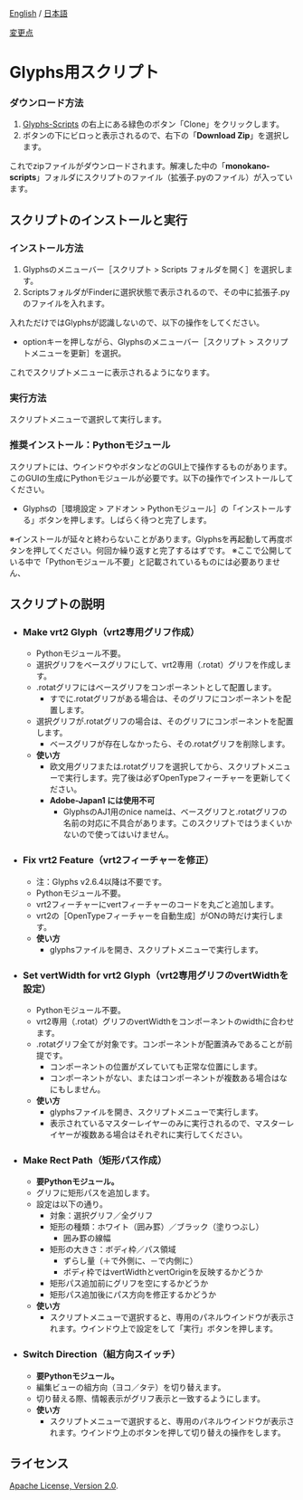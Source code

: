 [English](https://github.com/monokano/Glyphs-Scripts) / [日本語](README-JP.md)

[変更点](Changes-JP.md)


# Glyphs用スクリプト

### ダウンロード方法
1. [Glyphs-Scripts](https://github.com/monokano/Glyphs-Scripts) の右上にある緑色のボタン「Clone」をクリックします。
2. ボタンの下にビロっと表示されるので、右下の「**Download Zip**」を選択します。

これでzipファイルがダウンロードされます。解凍した中の「**monokano-scripts**」フォルダにスクリプトのファイル（拡張子.pyのファイル）が入っています。


## スクリプトのインストールと実行


### インストール方法
1. Glyphsのメニューバー［スクリプト > Scripts フォルダを開く］を選択します。
2. ScriptsフォルダがFinderに選択状態で表示されるので、その中に拡張子.pyのファイルを入れます。

入れただけではGlyphsが認識しないので、以下の操作をしてください。

* optionキーを押しながら、Glyphsのメニューバー［スクリプト > スクリプトメニューを更新］を選択。

これでスクリプトメニューに表示されるようになります。


### 実行方法
スクリプトメニューで選択して実行します。


### 推奨インストール：Pythonモジュール
スクリプトには、ウインドウやボタンなどのGUI上で操作するものがあります。このGUIの生成にPythonモジュールが必要です。以下の操作でインストールしてください。

* Glyphsの［環境設定 > アドオン > Pythonモジュール］の「インストールする」ボタンを押します。しばらく待つと完了します。

※インストールが延々と終わらないことがあります。Glyphsを再起動して再度ボタンを押してください。何回か繰り返すと完了するはずです。
※ここで公開している中で「Pythonモジュール不要」と記載されているものには必要ありません、

## スクリプトの説明

* ### Make vrt2 Glyph（vrt2専用グリフ作成）
  * Pythonモジュール不要。
  * 選択グリフをベースグリフにして、vrt2専用（.rotat）グリフを作成します。
  * .rotatグリフにはベースグリフをコンポーネントとして配置します。
    * すでに.rotatグリフがある場合は、そのグリフにコンポーネントを配置します。
  * 選択グリフが.rotatグリフの場合は、そのグリフにコンポーネントを配置します。
    * ベースグリフが存在しなかったら、その.rotatグリフを削除します。
  * **使い方**
      * 欧文用グリフまたは.rotatグリフを選択してから、スクリプトメニューで実行します。完了後は必ずOpenTypeフィーチャーを更新してください。
    * **Adobe-Japan1 には使用不可**
      * GlyphsのAJ1用のnice nameは、ベースグリフと.rotatグリフの名前の対応に不具合があります。このスクリプトではうまくいかないので使ってはいけません。

* ### Fix vrt2 Feature（vrt2フィーチャーを修正）
  * 注：Glyphs v2.6.4以降は不要です。
  * Pythonモジュール不要。
  * vrt2フィーチャーにvertフィーチャーのコードを丸ごと追加します。
  * vrt2の［OpenTypeフィーチャーを自動生成］がONの時だけ実行します。
  * **使い方**
      * glyphsファイルを開き、スクリプトメニューで実行します。

* ### Set vertWidth for vrt2 Glyph（vrt2専用グリフのvertWidthを設定）
  * Pythonモジュール不要。
  * vrt2専用（.rotat）グリフのvertWidthをコンポーネントのwidthに合わせます。
  * .rotatグリフ全てが対象です。コンポーネントが配置済みであることが前提です。
      * コンポーネントの位置がズレていても正常な位置にします。
      * コンポーネントがない、またはコンポーネントが複数ある場合はなにもしません。
  * **使い方**
      * glyphsファイルを開き、スクリプトメニューで実行します。
      * 表示されているマスターレイヤーのみに実行されるので、マスターレイヤーが複数ある場合はそれぞれに実行してください。

* ### Make Rect Path（矩形パス作成）
  * **要Pythonモジュール。**
  * グリフに矩形パスを追加します。
  * 設定は以下の通り。
      * 対象：選択グリフ／全グリフ
      * 矩形の種類：ホワイト（囲み罫）／ブラック（塗りつぶし）
         * 囲み罫の線幅
      * 矩形の大きさ：ボディ枠／パス領域
         * ずらし量（＋で外側に、－で内側に）
         * ボディ枠ではvertWidthとvertOriginを反映するかどうか
      * 矩形パス追加前にグリフを空にするかどうか
      * 矩形パス追加後にパス方向を修正するかどうか
  * **使い方**
      * スクリプトメニューで選択すると、専用のパネルウインドウが表示されます。ウインドウ上で設定をして「実行」ボタンを押します。

* ### Switch Direction（組方向スイッチ）
  * **要Pythonモジュール。**
  * 編集ビューの組方向（ヨコ／タテ）を切り替えます。
  * 切り替える際、情報表示がグリフ表示と一致するようにします。
  * **使い方**
      * スクリプトメニューで選択すると、専用のパネルウインドウが表示されます。ウインドウ上のボタンを押して切り替えの操作をします。


## ライセンス

 [Apache License, Version 2.0](http://www.apache.org/licenses/LICENSE-2.0).